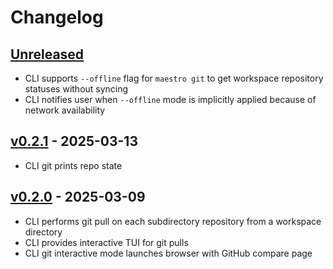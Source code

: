 # Changelog

## [Unreleased]

- CLI supports `--offline` flag for `maestro git` to get workspace repository statuses without syncing
- CLI notifies user when `--offline` mode is implicitly applied because of network availability

## [v0.2.1] - 2025-03-13

- CLI git prints repo state

## [v0.2.0] - 2025-03-09

- CLI performs git pull on each subdirectory repository from a workspace directory
- CLI provides interactive TUI for git pulls
- CLI git interactive mode launches browser with GitHub compare page

[Unreleased]: https://github.com/eighty4/maestro/compare/maestro-v0.2.1...HEAD
[v0.2.1]: https://github.com/eighty4/maestro/compare/maestro-v0.2.0...maestro-v0.2.1
[v0.2.0]: https://github.com/eighty4/maestro/releases/tag/maestro-v0.2.0
